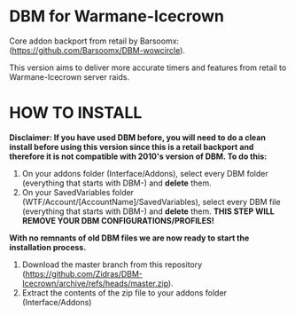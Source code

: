 # DBM for Warmane-Icecrown

Core addon backport from retail by Barsoomx: (https://github.com/Barsoomx/DBM-wowcircle).

This version aims to deliver more accurate timers and features from retail to Warmane-Icecrown server raids.

# HOW TO INSTALL

**Disclaimer: If you have used DBM before, you will need to do a clean install before using this version since this is a retail backport and therefore it is not compatible with 2010's version of DBM. To do this:**
1. On your addons folder (Interface/Addons), select every DBM folder (everything that starts with DBM-) and **delete** them.
2. On your SavedVariables folder (WTF/Account/[AccountName]/SavedVariables), select every DBM file (everything that starts with DBM-) and **delete** them. **THIS STEP WILL REMOVE YOUR DBM CONFIGURATIONS/PROFILES!**


**With no remnants of old DBM files we are now ready to start the installation process.**

1. Download the master branch from this repository (https://github.com/Zidras/DBM-Icecrown/archive/refs/heads/master.zip).
2. Extract the contents of the zip file to your addons folder (Interface/Addons)
